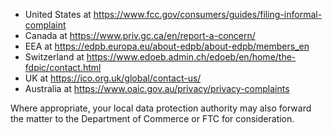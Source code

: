 * United States at <https://www.fcc.gov/consumers/guides/filing-informal-complaint>
* Canada at <https://www.priv.gc.ca/en/report-a-concern/>
* EEA at <https://edpb.europa.eu/about-edpb/about-edpb/members_en>
* Switzerland at <https://www.edoeb.admin.ch/edoeb/en/home/the-fdpic/contact.html>
* UK at <https://ico.org.uk/global/contact-us/>
* Australia at <https://www.oaic.gov.au/privacy/privacy-complaints>

Where appropriate, your local data protection authority may also forward the matter to the Department of Commerce or FTC for consideration.
